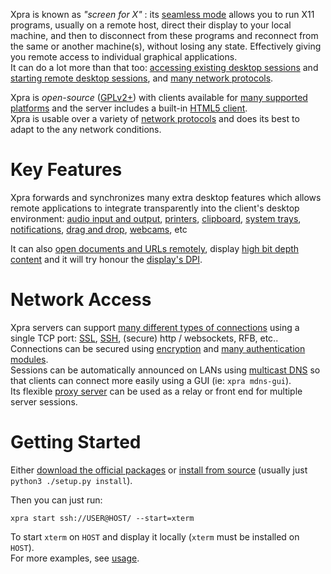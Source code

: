 Xpra is known as _"screen for X"_ : its [seamless mode](./docs/Usage/Seamless) allows you to run X11 programs,
usually on a remote host, direct their display to your local machine,
and then to disconnect from these programs and reconnect from the same or another machine(s),
without losing any state.
Effectively giving you remote access to individual graphical applications.  
It can do a lot more than that too:
[accessing existing desktop sessions](./docs/Usage/Shadow-Server) and [starting remote desktop sessions](./docs/Usage/Start-Desktop),
and [many network protocols](./docs/Network/README.md).  

Xpra is _open-source_ ([GPLv2+](./COPYING)) with clients available for [many supported platforms](https://github.com/Xpra-org/xpra/wiki/Platforms)
and the server includes a built-in [HTML5 client](https://github.com/Xpra-org/xpra-html5).  
Xpra is usable over a variety of [network protocols](./docs/Network/README.md) and does its best to adapt to the any network conditions.

# Key Features
Xpra forwards and synchronizes many extra desktop features which allows remote applications to integrate transparently into the client's desktop environment:
[audio input and output](./docs/Features/Audio.md), [printers](./docs/Features/Printing.md), [clipboard](./docs/Features/Clipboard.md),
[system trays](./docs/Features/System-Tray.md), [notifications](./docs/Features/Notifications.md),  [drag and drop](./docs/Features/DragAndDrop.md), [webcams](./docs/Features/Webcam.md), etc

It can also [open documents and URLs remotely](./docs/Features/File-Transfers.md), display [high bit depth content](./docs/Features/Image-Depth.md) and it will try honour the [display's DPI](./docs/Features/DPI.md).

# Network Access
Xpra servers can support [many different types of connections](./docs/Network/README.md) using a single TCP port:
[SSL](./docs/Network/SSL.md), [SSH](./docs/Network/SSH.md), (secure) http / websockets, RFB, etc..\
Connections can be secured using [encryption](./docs/Network/Encryption.md) and [many authentication modules](./docs/Usage/Authentication.md).\
Sessions can be automatically announced on LANs using [multicast DNS](./docs/Network/Multicast-DNS.md)
so that clients can connect more easily using a GUI (ie: `xpra mdns-gui`).\
Its flexible [proxy server](./docs/Usage/Proxy-Server.md) can be used as a relay or front end for multiple server sessions.

# Getting Started
Either [download the official packages](https://github.com/Xpra-org/xpra/wiki/Download) or [install from source](./docs/Building/README.md) (usually just `python3 ./setup.py install`).

Then you can just run:
```
xpra start ssh://USER@HOST/ --start=xterm
```
To start `xterm` on `HOST` and display it locally (`xterm` must be installed on `HOST`).  
For more examples, see [usage](./docs/Usage/README.md).
